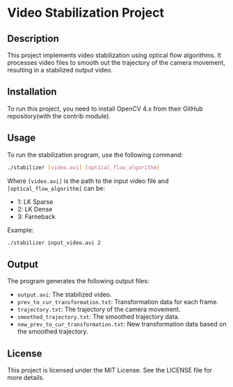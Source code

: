 # Video Stabilization Project

## Description
This project implements video stabilization using optical flow algorithms. It processes video files to smooth out the trajectory of the camera movement, resulting in a stabilized output video.

## Installation
To run this project, you need to install OpenCV 4.x from their GitHub repository(with the contrib module).

## Usage
To run the stabilization program, use the following command:
```bash
./stabilizer [video.avi] [optical_flow_algorithm]
```
Where `[video.avi]` is the path to the input video file and `[optical_flow_algorithm]` can be:
- 1: LK Sparse
- 2: LK Dense
- 3: Farneback

Example:
```bash
./stabilizer input_video.avi 2
```

## Output
The program generates the following output files:
- `output.avi`: The stabilized video.
- `prev_to_cur_transformation.txt`: Transformation data for each frame.
- `trajectory.txt`: The trajectory of the camera movement.
- `smoothed_trajectory.txt`: The smoothed trajectory data.
- `new_prev_to_cur_transformation.txt`: New transformation data based on the smoothed trajectory.

## License
This project is licensed under the MIT License. See the LICENSE file for more details.
